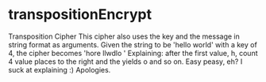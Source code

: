 # transpositionEncrypt
Transposition Cipher
This cipher also uses the key and the message in string format as arguments.
Given the string to be 'hello world' with a key of 4, the cipher becomes 'hore llwdlo '
Explaining: after the first value, h, count 4 value places to the right and the yields o and so on.
Easy peasy, eh?
I suck at explaining :)
Apologies.
